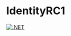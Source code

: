 # IdentityRC1
[![.NET](https://github.com/hrsh/IdentityRC1/actions/workflows/dotnet.yml/badge.svg)](https://github.com/hrsh/IdentityRC1/actions/workflows/dotnet.yml)
